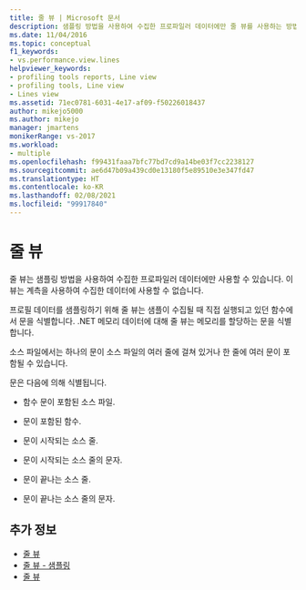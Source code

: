 ```yaml
---
title: 줄 뷰 | Microsoft 문서
description: 샘플링 방법을 사용하여 수집한 프로파일러 데이터에만 줄 뷰를 사용하는 방법을 알아봅니다.
ms.date: 11/04/2016
ms.topic: conceptual
f1_keywords:
- vs.performance.view.lines
helpviewer_keywords:
- profiling tools reports, Line view
- profiling tools, Line view
- Lines view
ms.assetid: 71ec0781-6031-4e17-af09-f50226018437
author: mikejo5000
ms.author: mikejo
manager: jmartens
monikerRange: vs-2017
ms.workload:
- multiple
ms.openlocfilehash: f99431faaa7bfc77bd7cd9a14be03f7cc2238127
ms.sourcegitcommit: ae6d47b09a439cd0e13180f5e89510e3e347fd47
ms.translationtype: HT
ms.contentlocale: ko-KR
ms.lasthandoff: 02/08/2021
ms.locfileid: "99917840"
---
```

# <a name="lines-view"></a>줄 뷰
줄 뷰는 샘플링 방법을 사용하여 수집한 프로파일러 데이터에만 사용할 수 있습니다. 이 뷰는 계측을 사용하여 수집한 데이터에 사용할 수 없습니다.

 프로필 데이터를 샘플링하기 위해 줄 뷰는 샘플이 수집될 때 직접 실행되고 있던 함수에서 문을 식별합니다. .NET 메모리 데이터에 대해 줄 뷰는 메모리를 할당하는 문을 식별합니다.

 소스 파일에서는 하나의 문이 소스 파일의 여러 줄에 걸쳐 있거나 한 줄에 여러 문이 포함될 수 있습니다.

 문은 다음에 의해 식별됩니다.

- 함수 문이 포함된 소스 파일.

- 문이 포함된 함수.

- 문이 시작되는 소스 줄.

- 문이 시작되는 소스 줄의 문자.

- 문이 끝나는 소스 줄.

- 문이 끝나는 소스 줄의 문자.

## <a name="see-also"></a>추가 정보
- [줄 뷰](../profiling/lines-view-sampling-data.md)
- [줄 뷰 - 샘플링](../profiling/lines-view-dotnet-memory-sampling-data.md)
- [줄 뷰](../profiling/lines-view-contention-data.md)
